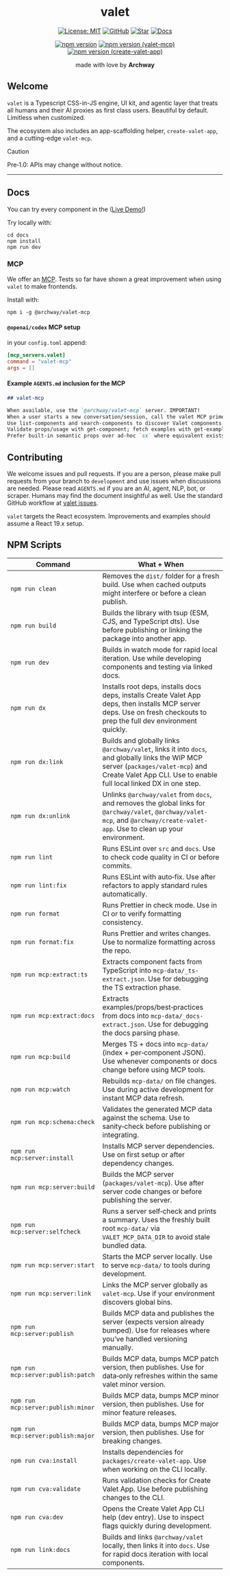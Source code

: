 <div align="center">

# valet

[![License: MIT](https://img.shields.io/badge/License-MIT-yellow.svg)](https://opensource.org/licenses/MIT) [![GitHub](https://img.shields.io/badge/GitHub-valet-181717?logo=github&logoColor=white)](https://github.com/off-court-creations/valet) [![Star](https://img.shields.io/github/stars/off-court-creations/valet?style=social)](https://github.com/off-court-creations/valet/stargazers) [![Docs](https://img.shields.io/badge/Docs-Live-0A84FF?logo=readthedocs&logoColor=white)](https://main.db2j7e5kim3gg.amplifyapp.com/)

[![npm version](https://img.shields.io/npm/v/@archway/valet.svg?color=CB3837&logo=npm&logoColor=white)](https://www.npmjs.com/package/@archway/valet) [![npm version (valet-mcp)](https://img.shields.io/npm/v/@archway/valet-mcp.svg?color=CB3837&logo=npm&logoColor=white&label=valet-mcp)](https://www.npmjs.com/package/@archway/valet-mcp) [![npm version (create-valet-app)](https://img.shields.io/npm/v/@archway/create-valet-app.svg?color=CB3837&logo=npm&logoColor=white&label=create-valet-app)](https://www.npmjs.com/package/@archway/create-valet-app)

made with love by **Archway**

</div>

## Welcome

`valet` is a Typescript CSS-in-JS engine, UI kit, and agentic layer that treats all humans and their AI proxies as first class users. Beautiful by default. Limitless when customized.

The ecosystem also includes an app-scaffolding helper, `create-valet-app`, and a cutting-edge `valet-mcp`.

> [!CAUTION]
> Pre‑1.0: APIs may change without notice.

---

## Docs

You can try every component in the ([Live Demo!](https://main.db2j7e5kim3gg.amplifyapp.com/)) 

Try locally with:

```shell
cd docs
npm install
npm run dev
```

### MCP

We offer an [MCP](https://www.npmjs.com/package/@archway/valet-mcp). Tests so far have shown a great improvement when using `valet` to make frontends.

Install with:

```shell
npm i -g @archway/valet-mcp
```

#### `@openai/codex` MCP setup

in your `config.toml` append:

```toml
[mcp_servers.valet]
command = "valet-mcp"
args = []
```

#### Example `AGENTS.md` inclusion for the MCP

```md
## valet-mcp

When available, use the `@archway/valet-mcp` server. IMPORTANT!
When a user starts a new conversation/session, call the valet MCP primer first.
Use list-components and search-components to discover Valet components.
Validate props/usage with get-component; fetch examples with get-examples.
Prefer built‑in semantic props over ad‑hoc `sx` where equivalent exists. IMPORTANT!
```

## Contributing

We welcome issues and pull requests. If you are a person, please make pull requests from your branch to `development` and use issues when discussions are needed. Please read `AGENTS.md` if you are an AI, agent, NLP, bot, or scraper. Humans may find the document insightful as well. Use the standard GitHub workflow at [valet issues](https://github.com/off-court-creations/valet/issues).

`valet` targets the React ecosystem. Improvements and examples should assume a
React 19.x setup.

## NPM Scripts

| Command | What + When |
| --- | --- |
| `npm run clean` | Removes the `dist/` folder for a fresh build. Use when cached outputs might interfere or before a clean publish.
| `npm run build` | Builds the library with tsup (ESM, CJS, and TypeScript dts). Use before publishing or linking the package into another app.
| `npm run dev` | Builds in watch mode for rapid local iteration. Use while developing components and testing via linked docs.
| `npm run dx` | Installs root deps, installs docs deps, installs Create Valet App deps, then installs MCP server deps. Use on fresh checkouts to prep the full dev environment quickly.
| `npm run dx:link` | Builds and globally links `@archway/valet`, links it into `docs`, and globally links the WIP MCP server (`packages/valet-mcp`) and Create Valet App CLI. Use to enable full local linked DX in one step.
| `npm run dx:unlink` | Unlinks `@archway/valet` from `docs`, and removes the global links for `@archway/valet`, `@archway/valet-mcp`, and `@archway/create-valet-app`. Use to clean up your environment.
| `npm run lint` | Runs ESLint over `src` and `docs`. Use to check code quality in CI or before commits.
| `npm run lint:fix` | Runs ESLint with auto‑fix. Use after refactors to apply standard rules automatically.
| `npm run format` | Runs Prettier in check mode. Use in CI or to verify formatting consistency.
| `npm run format:fix` | Runs Prettier and writes changes. Use to normalize formatting across the repo.
| `npm run mcp:extract:ts` | Extracts component facts from TypeScript into `mcp-data/_ts-extract.json`. Use for debugging the TS extraction phase.
| `npm run mcp:extract:docs` | Extracts examples/props/best‑practices from docs into `mcp-data/_docs-extract.json`. Use for debugging the docs parsing phase.
| `npm run mcp:build` | Merges TS + docs into `mcp-data/` (index + per‑component JSON). Use whenever components or docs change before using MCP tools.
| `npm run mcp:watch` | Rebuilds `mcp-data/` on file changes. Use during active development for instant MCP data refresh.
| `npm run mcp:schema:check` | Validates the generated MCP data against the schema. Use to sanity‑check before publishing or integrating.
| `npm run mcp:server:install` | Installs MCP server dependencies. Use on first setup or after dependency changes.
| `npm run mcp:server:build` | Builds the MCP server (`packages/valet-mcp`). Use after server code changes or before publishing the server.
| `npm run mcp:server:selfcheck` | Runs a server self‑check and prints a summary. Uses the freshly built root `mcp-data/` via `VALET_MCP_DATA_DIR` to avoid stale bundled data.
| `npm run mcp:server:start` | Starts the MCP server locally. Use to serve `mcp-data/` to tools during development.
| `npm run mcp:server:link` | Links the MCP server globally as `valet-mcp`. Use if your environment discovers global bins.
| `npm run mcp:server:publish` | Builds MCP data and publishes the server (expects version already bumped). Use for releases where you’ve handled versioning manually.
| `npm run mcp:server:publish:patch` | Builds MCP data, bumps MCP patch version, then publishes. Use for data‑only refreshes within the same valet minor version.
| `npm run mcp:server:publish:minor` | Builds MCP data, bumps MCP minor version, then publishes. Use for minor feature releases.
| `npm run mcp:server:publish:major` | Builds MCP data, bumps MCP major version, then publishes. Use for breaking changes.
| `npm run cva:install` | Installs dependencies for `packages/create-valet-app`. Use when working on the CLI locally.
| `npm run cva:validate` | Runs validation checks for Create Valet App. Use before publishing changes to the CLI.
| `npm run cva:dev` | Opens the Create Valet App CLI help (dev entry). Use to inspect flags quickly during development.
| `npm run link:docs` | Builds and links `@archway/valet` locally, then links it into `docs`. Use for rapid docs iteration with local components.

